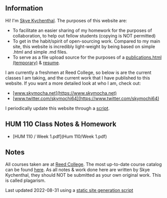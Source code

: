 ## Information
Hi! I'm [Skye Kychenthal](https://www.skymocha.net). The purposes of this website are:
* To facilitate an easier sharing of my homework for the purposes of collaboration, to help out fellow students (copying is NOT permitted)
* To get in the habit/spirit of open-sourcing work. Compared to my main site, this website is incredibly light-weight by being based on simple .html and simple .md files. 
* To serve as a file upload source for the purposes of a [publications.html (temporary)](/pub_temp.html) & [resume](/resume.pdf).

I am currently a freshmen at Reed College, so below is are the current classes I am taking, and the current work that I have published to this website. If you want a more detailed look at who I am, check out:

* [www.skymocha.net](https://www.skymocha.net)
* [www.twitter.com/skymochi64](https://www.twitter.com/skymochi64)

I periodically update this website through a [script](https://github.com/SkyMocha/skymocha.github.io/blob/main/update.py).

## HUM 110 Class Notes & Homework 
* [HUM 110 / Week 1.pdf](Hum 110/Week 1.pdf)

## Notes
All courses taken are at [Reed College](https://www.reed.edu). The most up-to-date course catalog can be found [here](https://www.reed.edu/catalog/). As all notes & work done here are written by Skye Kychenthal, they should NOT be submitted as your own original work. This is called plagarism.



Last updated 2022-08-31 using a [static site generation script](https://github.com/SkyMocha/skymocha.github.io/blob/main/update.py)